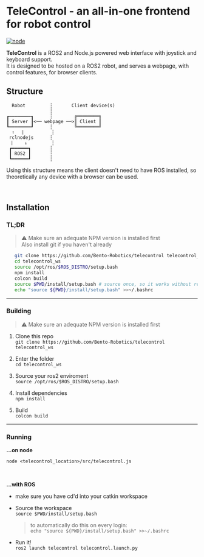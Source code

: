 # TeleControl - an all-in-one frontend for robot control

[![node](https://img.shields.io/node/v/rclnodejs.svg)](https://nodejs.org/en/download/releases/)

**TeleControl** is a ROS2 and Node.js powered web interface with joystick and keyboard support.  
It is designed to be hosted on a ROS2 robot, and serves a webpage, with control features, for browser clients.

## Structure

```
  Robot         ┆       Client device(s)
                ┆
┏━━━━━━━━┓      ┆        ╔════════╗
┃ Server ┃<── webpage ──>║ Client ║
┗━━━━━━━━┛      ┆        ╚════════╝
  ↑   ⎸         ┆
 rclnodejs      ┆
  ⎸   ↓         ┆
 ┏━━━━━━┓       ┆
 ┃ ROS2 ┃       ┆
 ┗━━━━━━┛       ┆
```

Using this structure means the client doesn't need to have ROS installed, so theoretically any device with a browser can
be used.

<br>

## Installation

### TL;DR

> :warning: Make sure an adequate NPM version is installed first  
> Also install git if you haven't already

```bash
   git clone https://github.com/Bento-Robotics/telecontrol telecontrol_ws
   cd telecontrol_ws
   source /opt/ros/$ROS_DISTRO/setup.bash
   npm install
   colcon build
   source $PWD/install/setup.bash # source once, so it works without re-logging in
   echo "source ${PWD}/install/setup.bash" >>~/.bashrc
```

---

### Building

> :warning: Make sure an adequate NPM version is installed first

1. Clone this repo  
   `git clone https://github.com/Bento-Robotics/telecontrol telecontrol_ws`

2. Enter the folder  
   `cd telecontrol_ws`

3. Source your ros2 enviroment  
   `source /opt/ros/$ROS_DISTRO/setup.bash`

4. Install dependencies  
   `npm install`

5. Build  
   `colcon build`

---

### Running

**...on node**

`node <telecontrol_location>/src/telecontrol.js`

<br>

**...with ROS**

- make sure you have cd'd into your catkin workspace
- Source the workspace  
  `source $PWD/install/setup.bash`
  > to automatically do this on every login:  
  > `echo "source ${PWD}/install/setup.bash" >>~/.bashrc`

- Run it!  
  `ros2 launch telecontrol telecontrol.launch.py`
